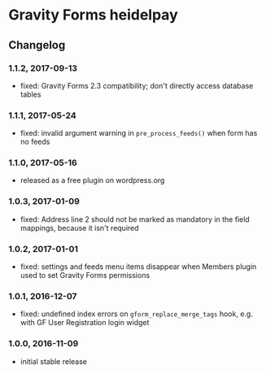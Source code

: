 # Gravity Forms heidelpay

## Changelog

### 1.1.2, 2017-09-13

* fixed: Gravity Forms 2.3 compatibility; don't directly access database tables

### 1.1.1, 2017-05-24

* fixed: invalid argument warning in `pre_process_feeds()` when form has no feeds

### 1.1.0, 2017-05-16

* released as a free plugin on wordpress.org

### 1.0.3, 2017-01-09

* fixed: Address line 2 should not be marked as mandatory in the field mappings, because it isn't required

### 1.0.2, 2017-01-01

* fixed: settings and feeds menu items disappear when Members plugin used to set Gravity Forms permissions

### 1.0.1, 2016-12-07

* fixed: undefined index errors on `gform_replace_merge_tags` hook, e.g. with GF User Registration login widget

### 1.0.0, 2016-11-09

* initial stable release
